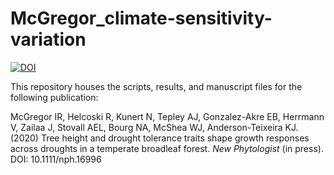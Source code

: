 # McGregor_climate-sensitivity-variation

[![DOI](https://zenodo.org/badge/DOI/10.5281/zenodo.4070059.svg)](https://doi.org/10.5281/zenodo.4070059)

This repository houses the scripts, results, and manuscript files for the following publication:


McGregor IR, Helcoski R, Kunert N, Tepley AJ, Gonzalez-Akre EB, Herrmann V, Zailaa J, Stovall AEL, Bourg NA, McShea WJ, Anderson-Teixeira KJ. (2020) Tree height and drought tolerance traits shape growth responses across droughts in a temperate broadleaf forest. *New Phytologist* (in press). DOI: 10.1111/nph.16996

